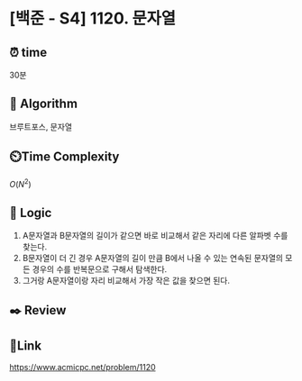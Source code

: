 # [백준 - S4] 1120. 문자열

## ⏰ **time**

30분

## :pushpin: **Algorithm**
브루트포스, 문자열


## ⏲️**Time Complexity**

$O(N^2)$

## :round_pushpin: **Logic**

1. A문자열과 B문자열의 길이가 같으면 바로 비교해서 같은 자리에 다른 알파벳 수를 찾는다.
2. B문자열이 더 긴 경우 A문자열의 길이 만큼 B에서 나올 수 있는 연속된 문자열의 모든 경우의 수를 반복문으로 구해서 탐색한다.
3. 그거랑 A문자열이랑 자리 비교해서 가장 작은 값을 찾으면 된다.


## :black_nib: **Review**

## 📡**Link**

https://www.acmicpc.net/problem/1120